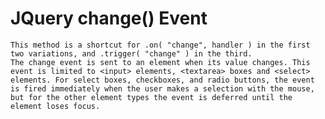 # JQuery change() Event 
`This method is a shortcut for .on( "change", handler ) in the first two variations, and .trigger( "change" ) in the third.`</br>
`The change event is sent to an element when its value changes. This event is limited to <input> elements, <textarea> boxes and <select> elements. For select boxes, checkboxes, and radio buttons, the event is fired immediately when the user makes a selection with the mouse, but for the other element types the event is deferred until the element loses focus.`</br>

<script></br>
        $(document).ready(function(){</br>
            var result= '';</br>
            $("input").change(function(){</br>
                if(result==""){</br>
                    result = $(this).val();</br>
                }</br>
                else{</br>
                    result += ", " + $(this).val();</br>
                }              </br> 
                 $("#result").html(result);</br>
            })</br>
            $("#ddlCity").change(function(){</br>
                result = $(this).val();</br>
                if(result=='Select'){</br>
                    alert("Please select cith");</br>
                     $("#divResult").empty();</br>
                }</br>
                else{</br>
                    $("#divResult").html(result);</br>
                }  </br>             
            })         
           $("img").mouseover(function(){</br>
               $("#"+ GetDivId(this)).fadeIn(500)</br>
               $("img").css("cursor","pointer")</br>
           }).mouseout(function(){</br>
                $("#" + GetDivId(this)).fadeOut(500)</br>
           })</br>
           function GetDivId(helpIconId){</br>
                 helpIconId = $(helpIconId).attr("id"); </br>
                return helpIconId.replace("img", "div")</br>
           }</br>
        })</br>
    </script>
